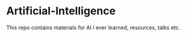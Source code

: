 # Artificial-Intelligence

This repo contains materials for AI I ever learned, resources, talks etc.
